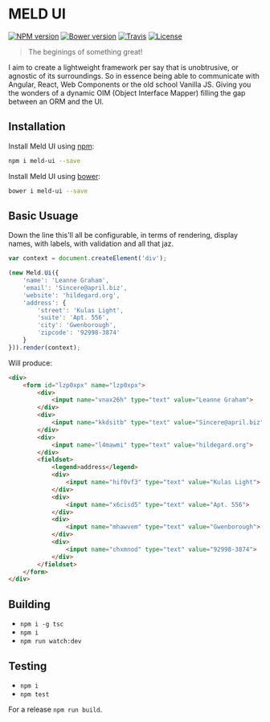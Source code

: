 MELD UI
=======

[![NPM version](https://img.shields.io/npm/v/meld-ui.svg?style=flat-square)](https://www.npmjs.com/package/meld-ui)
[![Bower version](https://img.shields.io/bower/v/meld-ui.svg?style=flat-square)](https://github.com/maraisr/meld-ui)
[![Travis](https://img.shields.io/travis/maraisr/meld-ui.svg?style=flat-square)](https://travis-ci.org/maraisr/meld-ui)
[![License](https://img.shields.io/npm/l/meld-ui.svg?style=flat-square)](https://github.com/maraisr/meld-ui/blob/master/LICENSE.md)

> The beginings of something great!

I aim to create a lightweight framework per say that is unobtrusive, or agnostic of its surroundings. So in essence being able to communicate with Angular, React, Web Components or the old school Vanilla JS. Giving you the wonders of a dynamic OIM (Object Interface Mapper) filling the gap between an ORM and the UI.

## Installation
Install Meld UI using [npm](https://docs.npmjs.com/):
```sh
npm i meld-ui --save
```

Install Meld UI using [bower](http://bower.io/#getting-started):
```sh
bower i meld-ui --save
```

## Basic Usuage
Down the line this'll all be configurable, in terms of rendering, display names, with labels, with validation and all that jaz.

```JavaScript
var context = document.createElement('div');

(new Meld.Ui({
	'name': 'Leanne Graham',
	'email': 'Sincere@april.biz',
	'website': 'hildegard.org',
	'address': {
		'street': 'Kulas Light',
		'suite': 'Apt. 556',
		'city': 'Gwenborough',
		'zipcode': '92998-3874'
	}
})).render(context);

```
Will produce:
```HTML
<div>
	<form id="lzp0xpx" name="lzp0xpx">
		<div>
			<input name="vnax26h" type="text" value="Leanne Graham">
		</div>
		<div>
			<input name="kkdsitb" type="text" value="Sincere@april.biz">
		</div>
		<div>
			<input name="l4mawmi" type="text" value="hildegard.org">
		</div>
		<fieldset>
			<legend>address</legend>
			<div>
				<input name="hif0vf3" type="text" value="Kulas Light">
			</div>
			<div>
				<input name="x6cisd5" type="text" value="Apt. 556">
			</div>
			<div>
				<input name="mhawvem" type="text" value="Gwenborough">
			</div>
			<div>
				<input name="chxmnod" type="text" value="92998-3874">
			</div>
		</fieldset>
	</form>
</div>
```

## Building
- `npm i -g tsc`
- `npm i`
- `npm run watch:dev`

## Testing
- `npm i`
- `npm test`

For a release `npm run build`.
